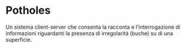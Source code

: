 # Potholes
Un sistema client-server che consenta la racconta e l’interrogazione di informazioni riguardanti la presenza di irregolarità (buche) su di una superficie.
